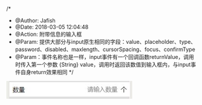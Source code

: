/*
 * @Author: Jafish 
 * @Date: 2018-03-05 12:04:48
 * @Action: 附带信息的输入框
 * @Param: 提供大部分与input原生相同的字段：value、placeholder、type、password、disabled、maxlength、cursorSpacing、focus、confirmType
 * @Param：事件名称也是一样，input事件有一个回调函数returnValue，调用时传入第一个参数 {String} value，调用时返回该数值到输入框内，与input事件自身return效果相同
 */


![带信息的输入框](https://raw.githubusercontent.com/a526800921/wx-mp-components/master/github_image/AttachInfoInput.jpg)